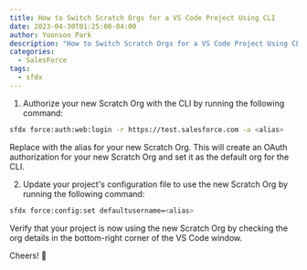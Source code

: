 ```yaml
---
title: How to Switch Scratch Orgs for a VS Code Project Using CLI
date: 2023-04-30T01:25:00-04:00
author: Yoonsoo Park
description: "How to Switch Scratch Orgs for a VS Code Project Using CLI"
categories:
  - SalesForce
tags:
  - sfdx
---
```


1. Authorize your new Scratch Org with the CLI by running the following command:
```sh
sfdx force:auth:web:login -r https://test.salesforce.com -a <alias>
```

Replace <alias> with the alias for your new Scratch Org. This will create an OAuth authorization for your new Scratch Org and set it as the default org for the CLI.

2. Update your project's configuration file to use the new Scratch Org by running the following command:
```sh
sfdx force:config:set defaultusername=<alias>
```

Verify that your project is now using the new Scratch Org by checking the org details in the bottom-right corner of the VS Code window.

Cheers! 🍺
